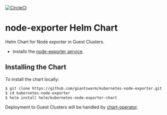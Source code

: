 [![CircleCI](https://circleci.com/gh/giantswarm/kubernetes-node-exporter.svg?style=svg&circle-token=0a5aafcebabaed6f39a57293a96427f907674276)](https://circleci.com/gh/giantswarm/kubernetes-node-exporter)

# node-exporter Helm Chart
Helm Chart for Node exporter in Guest Clusters.

* Installs the [node-exporter service](https://github.com/prometheus/node_exporter).

## Installing the Chart

To install the chart locally:

```bash
$ git clone https://github.com/giantswarm/kubernetes-node-exporter.git
$ cd kubernetes-node-exporter
$ helm install helm/kubernetes-node-exporter-chart
```

Deployment to Guest Clusters will be handled by [chart-operator](https://github.com/giantswarm/chart-operator).
